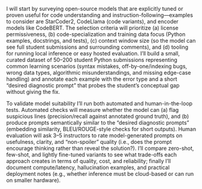 I will start by surveying open-source models that are explicitly tuned or proven useful for code understanding and instruction-following—examples to consider are StarCoder2, CodeLlama (code variants), and encoder models like CodeBERT. The selection criteria will prioritize (a) license permissiveness, (b) code-specialization and training data focus (Python examples, docstrings, and tests), (c) context window size (so the model can see full student submissions and surrounding comments), and (d) tooling for running local inference or easy hosted evaluation. I’ll build a small, curated dataset of 50–200 student Python submissions representing common learning scenarios (syntax mistakes, off-by-one/indexing bugs, wrong data types, algorithmic misunderstandings, and missing edge-case handling) and annotate each example with the error type and a short “desired diagnostic prompt” that probes the student’s conceptual gap without giving the fix.

To validate model suitability I’ll run both automated and human-in-the-loop tests. Automated checks will measure whether the model can (a) flag suspicious lines (precision/recall against annotated ground truth), and (b) produce prompts semantically similar to the “desired diagnostic prompts” (embedding similarity, BLEU/ROUGE-style checks for short outputs). Human evaluation will ask 3–5 instructors to rate model-generated prompts on usefulness, clarity, and “non-spoiler” quality (i.e., does the prompt encourage thinking rather than reveal the solution?). I’ll compare zero-shot, few-shot, and lightly fine-tuned variants to see what trade-offs each approach creates in terms of quality, cost, and reliability; finally I’ll document compute/latency, hallucination examples, and practical deployment notes (e.g., whether inference must be cloud-based or can run on smaller hardware).

